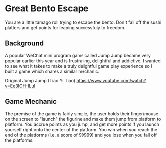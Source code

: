 # Great Bento Escape

You are a little tamago roll trying to escape the bento. Don't fall off the sushi platters and get points for leaping successfuly to freedom. 

## Background

A popular WeChat mini program game called Jump Jump became very popular earlier this year and is frustrating, delightful and addictive. I wanted to see what it takes to make a truly delightful game play experience so I built a game which shares a similar mechanic.  

Original Jump Jump (Tiao Yi Tiao) 
https://www.youtube.com/watch?v=Ee3IOH-ILuI

## Game Mechanic

The premise of the game is fairly simple, the user holds their finger/mouse on the screen to "launch" the figurine and make them jump from platform to platform. You accrue points as you jump, and get more points if you launch yourself right onto the center of the platform. You win when you reach the end of the platforms (i.e. a score of 99999) and you lose when you fall off the platforms.

